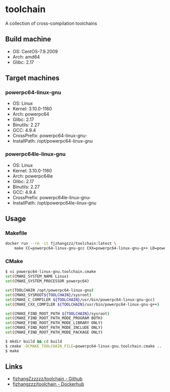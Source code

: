 # toolchain

A collection of cross-compilation toolchains

## Build machine

- OS: CentOS-7.9.2009
- Arch: amd64
- Glibc: 2.17

## Target machines

### powerpc64-linux-gnu

- OS: Linux
- Kernel: 3.10.0-1160
- Arch: powerpc64
- Glibc: 2.17
- Binutils: 2.27
- GCC: 4.9.4
- CrossPrefix: powerpc64-linux-gnu-
- InstallPath: /opt/powerpc64-linux-gnu

### powerpc64le-linux-gnu

- OS: Linux
- Kernel: 3.10.0-1160
- Arch: powerpc64le
- Glibc: 2.17
- Binutils: 2.27
- GCC: 4.9.4
- CrossPrefix: powerpc64le-linux-gnu-
- InstallPath: /opt/powerpc64le-linux-gnu

## Usage

### Makefile
```bash
docker run --rm -it fjzhangzzz/toolchain:latest \
    make CC=powerpc64-linux-gnu-gcc CXX=powerpc64-linux-gnu-g++ LD=powerpc64-linux-gnu-ld -f /path/to/your/Makefile
```

### CMake
```bash
$ vi powerpc64-linux-gnu.toolchain.cmake
set(CMAKE_SYSTEM_NAME Linux)
set(CMAKE_SYSTEM_PROCESSOR powerpc64)

set(TOOLCHAIN /opt/powerpc64-linux-gnu)
set(CMAKE_SYSROOT${TOOLCHAIN}/sysroot)
set(CMAKE_C_COMPILER ${TOOLCHAIN}/usr/bin/powerpc64-linux-gnu-gcc)
set(CMAKE_CXX_COMPILER ${TOOLCHAIN}/usr/bin/powerpc64-linux-gnu-g++)

set(CMAKE_FIND_ROOT_PATH ${TOOLCHAIN}/sysroot)
set(CMAKE_FIND_ROOT_PATH_MODE_PROGRAM BOTH)
set(CMAKE_FIND_ROOT_PATH_MODE_LIBRARY ONLY)
set(CMAKE_FIND_ROOT_PATH_MODE_INCLUDE ONLY)
set(CMAKE_FIND_ROOT_PATH_MODE_PACKAGE ONLY)

$ mkdir build && cd build
$ cmake -DCMAKE_TOOLCHAIN_FILE=powerpc64-linux-gnu.toolchain.cmake ..
$ make
```

## Links

- [fjzhangZzzzzz/toolchain - Github](https://github.com/fjzhangZzzzzz/toolchain)
- [fjzhangzzz/toolchain - Dockerhub](https://hub.docker.com/r/fjzhangzzz/toolchain)
